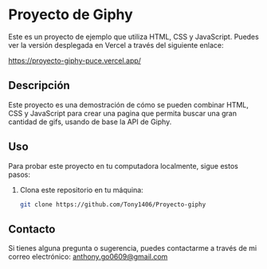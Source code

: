 # Proyecto de Giphy

Este es un proyecto de ejemplo que utiliza HTML, CSS y JavaScript. Puedes ver la versión desplegada en Vercel a través del siguiente enlace:

https://proyecto-giphy-puce.vercel.app/

## Descripción

Este proyecto es una demostración de cómo se pueden combinar HTML, CSS y JavaScript para crear una pagina que permita buscar una gran cantidad de gifs, usando de base la API de Giphy.

## Uso

Para probar este proyecto en tu computadora localmente, sigue estos pasos:

1. Clona este repositorio en tu máquina:

   ```bash
   git clone https://github.com/Tony1406/Proyecto-giphy


## Contacto

Si tienes alguna pregunta o sugerencia, puedes contactarme a través de mi correo electrónico: anthony.go0609@gmail.com
